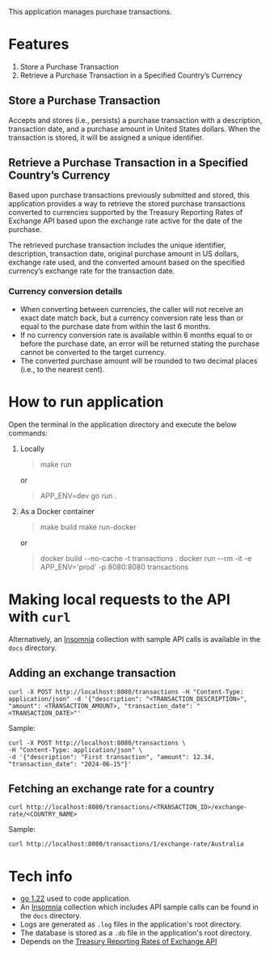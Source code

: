 This application manages purchase transactions.

# Features

1. Store a Purchase Transaction
2. Retrieve a Purchase Transaction in a Specified Country’s Currency

## Store a Purchase Transaction

Accepts and stores (i.e., persists) a purchase transaction with a description, transaction date, and a purchase amount in United States dollars. When the transaction is stored, it will be assigned a unique identifier.

## Retrieve a Purchase Transaction in a Specified Country’s Currency

Based upon purchase transactions previously submitted and stored, this application provides a way to retrieve the stored purchase transactions converted to currencies supported by the Treasury Reporting Rates of Exchange API based upon the exchange rate active for the date of the purchase.

The retrieved purchase transaction includes the unique identifier, description, transaction date, original purchase amount in US dollars, exchange rate used, and the converted amount based on the specified currency’s exchange rate for the transaction date.

### Currency conversion details

- When converting between currencies, the caller will not receive an exact date match back, but a currency conversion rate less than or equal to the purchase date from within the last 6 months.
- If no currency conversion rate is available within 6 months equal to or before the purchase date, an error will be returned stating the purchase cannot be converted to the target currency.
- The converted purchase amount will be rounded to two decimal places (i.e., to the nearest cent).

# How to run application

Open the terminal in the application directory and execute the below commands:

1. Locally

    > make run
    
    or
    
    > APP_ENV=dev go run .

2. As a Docker container

    > make build
    > make run-docker
    
    or 
    
    > docker build --no-cache -t transactions .
    > docker run --rm -it -e APP_ENV='prod' -p 8080:8080 transactions

# Making local requests to the API with `curl`

Alternatively, an [Insomnia](https://insomnia.rest/) collection with sample API calls is available in the `docs` directory.

## Adding an exchange transaction

`curl -X POST http://localhost:8080/transactions -H "Content-Type: application/json" -d '{"description": "<TRANSACTION_DESCRIPTION>", "amount": <TRANSACTION_AMOUNT>, "transaction_date": "<TRANSACTION_DATE>"'`

Sample:

    curl -X POST http://localhost:8080/transactions \                   
    -H "Content-Type: application/json" \
    -d '{"description": "First transaction", "amount": 12.34, "transaction_date": "2024-06-15"}'

## Fetching an exchange rate for a country

`curl http://localhost:8080/transactions/<TRANSACTION_ID>/exchange-rate/<COUNTRY_NAME>`

Sample:

    curl http://localhost:8080/transactions/1/exchange-rate/Australia

# Tech info

- [go 1.22](https://tip.golang.org/doc/go1.22) used to code application.
- An [Insomnia](https://insomnia.rest/) collection which includes API sample calls can be found in the `docs` directory.
- Logs are generated as `.log` files in the application's root directory.
- The database is stored as a `.db` file in the application's root directory.
- Depends on the [Treasury Reporting Rates of Exchange API](https://fiscaldata.treasury.gov/datasets/treasury-reporting-rates-exchange/treasury-reporting-rates-of-exchange)
